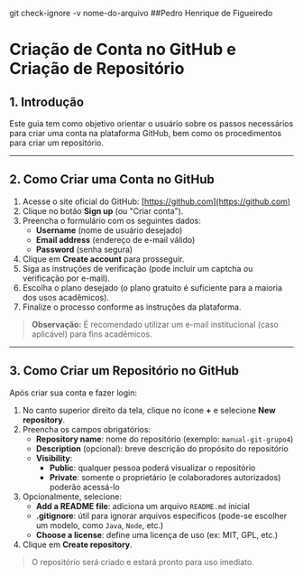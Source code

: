 git check-ignore -v nome-do-arquivo
##Pedro Henrique de Figueiredo

# Criação de Conta no GitHub e Criação de Repositório

## 1. Introdução

Este guia tem como objetivo orientar o usuário sobre os passos necessários para criar uma conta na plataforma GitHub, bem como os procedimentos para criar um repositório.

---

## 2. Como Criar uma Conta no GitHub

1. Acesse o site oficial do GitHub: [https://github.com](https://github.com)
2. Clique no botão **Sign up** (ou "Criar conta").
3. Preencha o formulário com os seguintes dados:
   - **Username** (nome de usuário desejado)
   - **Email address** (endereço de e-mail válido)
   - **Password** (senha segura)
4. Clique em **Create account** para prosseguir.
5. Siga as instruções de verificação (pode incluir um captcha ou verificação por e-mail).
6. Escolha o plano desejado (o plano gratuito é suficiente para a maioria dos usos acadêmicos).
7. Finalize o processo conforme as instruções da plataforma.

> **Observação:** É recomendado utilizar um e-mail institucional (caso aplicável) para fins acadêmicos.

---

## 3. Como Criar um Repositório no GitHub

Após criar sua conta e fazer login:

1. No canto superior direito da tela, clique no ícone **+** e selecione **New repository**.
2. Preencha os campos obrigatórios:
   - **Repository name**: nome do repositório (exemplo: `manual-git-grupo4`)
   - **Description** (opcional): breve descrição do propósito do repositório
   - **Visibility**:
     - **Public**: qualquer pessoa poderá visualizar o repositório
     - **Private**: somente o proprietário (e colaboradores autorizados) poderão acessá-lo
3. Opcionalmente, selecione:
   - **Add a README file**: adiciona um arquivo `README.md` inicial
   - **.gitignore**: útil para ignorar arquivos específicos (pode-se escolher um modelo, como `Java`, `Node`, etc.)
   - **Choose a license**: define uma licença de uso (ex: MIT, GPL, etc.)
4. Clique em **Create repository**.

> O repositório será criado e estará pronto para uso imediato.
